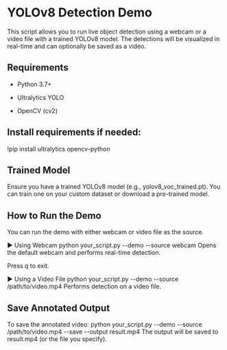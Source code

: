 # YOLOv8 Detection Demo
This script allows you to run live object detection using a webcam or a video file with a trained YOLOv8 model. The detections will be visualized in real-time and can optionally be saved as a video.

## Requirements
- Python 3.7+

- Ultralytics YOLO

- OpenCV (cv2)

## Install requirements if needed:

!pip install ultralytics opencv-python
## Trained Model
Ensure you have a trained YOLOv8 model (e.g., yolov8_voc_trained.pt). You can train one on your custom dataset or download a pre-trained model.

## How to Run the Demo
You can run the demo with either webcam or video file as the source.

▶ Using Webcam
python your_script.py --demo --source webcam
Opens the default webcam and performs real-time detection.

Press q to exit.

▶ Using a Video File
python your_script.py --demo --source /path/to/video.mp4
Performs detection on a video file.

## Save Annotated Output
To save the annotated video:
python your_script.py --demo --source /path/to/video.mp4 --save --output result.mp4
The output will be saved to result.mp4 (or the file you specify).

